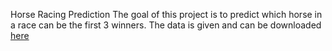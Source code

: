 Horse Racing Prediction
The goal of this project is to predict which horse in a race can be the first 3 winners.
The data is given and can be downloaded <a href="[https://drive.google.com/file/d/18EdiC515lnr7NDKJK_EdELRCmk5t2z0T/view]">here</a>
